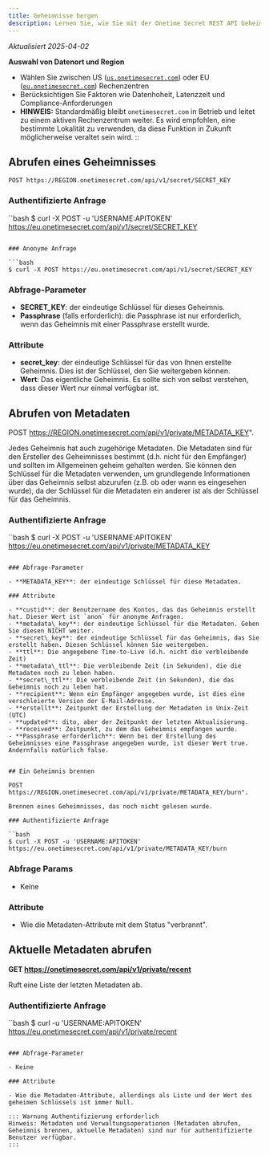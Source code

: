 ```yaml
---
title: Geheimnisse bergen
description: Lernen Sie, wie Sie mit der Onetime Secret REST API Geheimnisse abrufen können, wobei sowohl der authentifizierte als auch der anonyme Zugriff unterstützt wird.
---
```


_Aktualisiert 2025-04-02_

<!-- ::callout{icon="i-heroicons-globe-alt"} -->
**Auswahl von Datenort und Region**
- Wählen Sie zwischen US ([`us.onetimesecret.com`](https://us.onetimesecret.com/)) oder EU ([`eu.onetimesecret.com`](https://eu.onetimesecret.com/)) Rechenzentren
- Berücksichtigen Sie Faktoren wie Datenhoheit, Latenzzeit und Compliance-Anforderungen
- **HINWEIS:** Standardmäßig bleibt `onetimesecret.com` in Betrieb und leitet zu einem aktiven Rechenzentrum weiter. Es wird empfohlen, eine bestimmte Lokalität zu verwenden, da diese Funktion in Zukunft möglicherweise veraltet sein wird.
::

## Abrufen eines Geheimnisses

`POST https://REGION.onetimesecret.com/api/v1/secret/SECRET_KEY`

### Authentifizierte Anfrage

``bash
$ curl -X POST -u 'USERNAME:APITOKEN' https://eu.onetimesecret.com/api/v1/secret/SECRET_KEY
```

### Anonyme Anfrage

```bash
$ curl -X POST https://eu.onetimesecret.com/api/v1/secret/SECRET_KEY
```

### Abfrage-Parameter

- **SECRET_KEY**: der eindeutige Schlüssel für dieses Geheimnis.
- **Passphrase** (falls erforderlich): die Passphrase ist nur erforderlich, wenn das Geheimnis mit einer Passphrase erstellt wurde.

### Attribute

- **secret_key**: der eindeutige Schlüssel für das von Ihnen erstellte Geheimnis. Dies ist der Schlüssel, den Sie weitergeben können.
- **Wert**: Das eigentliche Geheimnis. Es sollte sich von selbst verstehen, dass dieser Wert nur einmal verfügbar ist.

## Abrufen von Metadaten

POST https://REGION.onetimesecret.com/api/v1/private/METADATA_KEY".

Jedes Geheimnis hat auch zugehörige Metadaten. Die Metadaten sind für den Ersteller des Geheimnisses bestimmt (d.h. nicht für den Empfänger) und sollten im Allgemeinen geheim gehalten werden. Sie können den Schlüssel für die Metadaten verwenden, um grundlegende Informationen über das Geheimnis selbst abzurufen (z.B. ob oder wann es eingesehen wurde), da der Schlüssel für die Metadaten ein anderer ist als der Schlüssel für das Geheimnis.

### Authentifizierte Anfrage

``bash
$ curl -X POST -u 'USERNAME:APITOKEN' https://eu.onetimesecret.com/api/v1/private/METADATA_KEY
```

### Abfrage-Parameter

- **METADATA_KEY**: der eindeutige Schlüssel für diese Metadaten.

### Attribute

- **custid**: der Benutzername des Kontos, das das Geheimnis erstellt hat. Dieser Wert ist `anon` für anonyme Anfragen.
- **metadata\_key**: der eindeutige Schlüssel für die Metadaten. Geben Sie diesen NICHT weiter.
- **secret\_key**: der eindeutige Schlüssel für das Geheimnis, das Sie erstellt haben. Diesen Schlüssel können Sie weitergeben.
- **ttl**: Die angegebene Time-to-Live (d.h. nicht die verbleibende Zeit)
- **metadata\_ttl**: Die verbleibende Zeit (in Sekunden), die die Metadaten noch zu leben haben.
- **secret\_ttl**: Die verbleibende Zeit (in Sekunden), die das Geheimnis noch zu leben hat.
- **recipient**: Wenn ein Empfänger angegeben wurde, ist dies eine verschleierte Version der E-Mail-Adresse.
- **erstellt**: Zeitpunkt der Erstellung der Metadaten in Unix-Zeit (UTC)
- **updated**: dito, aber der Zeitpunkt der letzten Aktualisierung.
- **received**: Zeitpunkt, zu dem das Geheimnis empfangen wurde.
- **Passphrase erforderlich**: Wenn bei der Erstellung des Geheimnisses eine Passphrase angegeben wurde, ist dieser Wert true. Andernfalls natürlich false.


## Ein Geheimnis brennen

POST https://REGION.onetimesecret.com/api/v1/private/METADATA_KEY/burn".

Brennen eines Geheimnisses, das noch nicht gelesen wurde.

### Authentifizierte Anfrage

``bash
$ curl -X POST -u 'USERNAME:APITOKEN' https://eu.onetimesecret.com/api/v1/private/METADATA_KEY/burn
```

### Abfrage Params

- Keine

### Attribute

- Wie die Metadaten-Attribute mit dem Status "verbrannt".

## Aktuelle Metadaten abrufen

**GET https://onetimesecret.com/api/v1/private/recent**

Ruft eine Liste der letzten Metadaten ab.

### Authentifizierte Anfrage

``bash
$ curl -u 'USERNAME:APITOKEN' https://eu.onetimesecret.com/api/v1/private/recent
```

### Abfrage-Parameter

- Keine

### Attribute

- Wie die Metadaten-Attribute, allerdings als Liste und der Wert des geheimen Schlüssels ist immer Null.

::: Warnung Authentifizierung erforderlich
Hinweis: Metadaten und Verwaltungsoperationen (Metadaten abrufen, Geheimnis brennen, aktuelle Metadaten) sind nur für authentifizierte Benutzer verfügbar.
:::
